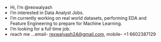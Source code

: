-  Hi, I’m @rexwalyash
- I’m interested in Data Analyst Jobs.
- I’m currently working on real world datasets, performing EDA and Feature Engineering to prepare for Machine Learning.
- I’m looking for a full time job.
- reach me ...email- rexwalyash24@gmail.com, mobile- +1 6602387129

<!---
rexwalyash/rexwalyash is a ✨ special ✨ repository because its `README.md` (this file) appears on your GitHub profile.
You can click the Preview link to take a look at your changes.
--->
